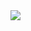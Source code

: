 <img src="https://www.google.co.uk/url?sa=i&rct=j&q=&esrc=s&source=images&cd=&cad=rja&uact=8&ved=0CAcQjRw&url=http%3A%2F%2Fsmallanimalfun.com%2F%3Fid%3D153&ei=AztBVP7zNpftarzngMAC&psig=AFQjCNFxN1SW_FxZwWga-kyQ215Bh_euwQ&ust=1413647454926905">